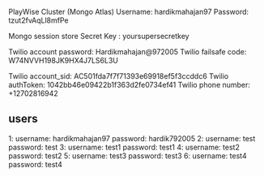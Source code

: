 PlayWise Cluster (Mongo Atlas)
Username: hardikmahajan97
Password: tzut2fvAqLl8mfPe


Mongo session store Secret Key : yoursupersecretkey


Twilio account password: Hardikmahajan@972005
Twilio failsafe code: W74NVVH198JK9HX4J7LS6L3U

Twilio account_sid: AC501fda7f7f71393e69918ef5f3ccddc6
Twilio authToken: 1042bb46e09422b1f363d2fe0734ef41
Twilio phone number: +12702816942

## users
1: username: hardikmahajan97
   password: hardik792005
2: username: test
   password: test
3: username: test1
   password: test1
4: username: test2
   password: test2
5: username: test3
   password: test3
6: username: test4
   password: test4
